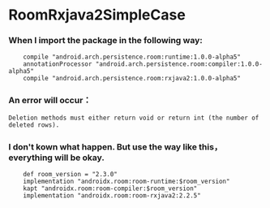 # RoomRxjava2SimpleCase
### When I import the package in the following way:
```
    compile "android.arch.persistence.room:runtime:1.0.0-alpha5"
    annotationProcessor "android.arch.persistence.room:compiler:1.0.0-alpha5"
    compile "android.arch.persistence.room:rxjava2:1.0.0-alpha5"
```
### An error will occur：
```
Deletion methods must either return void or return int (the number of deleted rows).
```
### I don't kown what happen. But use the way like this，everything will be okay.
```
    def room_version = "2.3.0"
    implementation "androidx.room:room-runtime:$room_version"
    kapt "androidx.room:room-compiler:$room_version"
    implementation "androidx.room:room-rxjava2:2.2.5"
```
